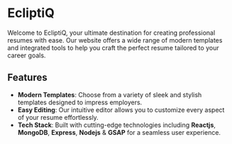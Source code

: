 # EcliptiQ

Welcome to EcliptiQ, your ultimate destination for creating professional resumes with ease. Our website offers a wide range of modern templates and integrated tools to help you craft the perfect resume tailored to your career goals.

## Features

- **Modern Templates**: Choose from a variety of sleek and stylish templates designed to impress employers.
- **Easy Editing**: Our intuitive editor allows you to customize every aspect of your resume effortlessly.
- **Tech Stack**: Built with cutting-edge technologies including **Reactjs**, **MongoDB**, **Express**, **Nodejs** & **GSAP** for a seamless user experience.

<!-- ## How It Works

1. **Choose a Template**: Browse through our collection of professionally designed templates and select the one that best fits your style and profession.
2. **Customize Your Content**: Easily add your personal information, work experience, education, skills, and more using our user-friendly editor.
3. **Enhance with Tools**: Take advantage of our integrated tools to refine your resume, ensuring it's error-free and optimized for Applicant Tracking Systems (ATS).
4. **Download or Share**: Once you're satisfied with your resume, download it in PDF format or share it directly with potential employers. -->

<!-- ## Why Choose Us

- **Professional Results**: Our templates and tools are crafted to help you create polished resumes that leave a lasting impression.
- **Efficiency**: Save time and effort with our streamlined process, allowing you to focus on what matters most – your career.
- **Cutting-Edge Technology**: Powered by the latest technologies, we provide a seamless user experience for creating resumes. -->

